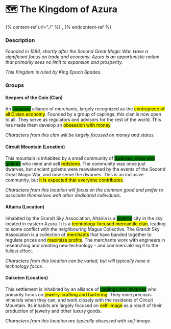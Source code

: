 # 🗺 The Kingdom of Azura

{% content-ref url="./" %}
[.](./)
{% endcontent-ref %}

### Description

_Founded in 1580, shortly after the Second Great Magic War. Have a significant focus on trade and economy. Azura is an opportunistic nation that primarily sees no limit to expansion and prosperity._

_This Kingdom is ruled by King Epoch Spades._

### Groups

#### Keepers of the Coin (Clan)

An <mark style="background-color:green;">inclusive</mark> alliance of merchants, largely recognized as the <mark style="background-color:yellow;">centrepiece of all Divian economy</mark>. Founded by a group of caplings, this clan is now open to all. They serve as regulators and advisors for the rest of the world. This has made them develop an <mark style="background-color:yellow;">obsession with money</mark>.

_Characters from this clan will be largely focused on money and status._

#### Circuit Mountain (Location)

This mountain is inhabited by a small community of <mark style="background-color:green;">dwarves, drow and golems</mark> who mine and sell <mark style="background-color:yellow;">redstone</mark>. The community was once just dwarves, but ancient golems were reawakened by the events of the Second Great Magic War, and now serve the dwarves. This is an inclusive community, but <mark style="background-color:yellow;">it is expected that everyone contributes</mark>.

_Characters from this location will focus on the common good and prefer to associate themselves with other dedicated individuals._

#### Altairia (Location)

Inhabited by the Grandt Sky Association, Altairia is a <mark style="background-color:green;">diverse</mark> city in the sky located in eastern Azura. It is a <mark style="background-color:yellow;">technology-focused mercantile clan</mark>, leading to some conflict with the neighbouring Magus Collective. The Grandt Sky Association is a collection of <mark style="background-color:yellow;">merchants</mark> that have banded together to regulate prices and <mark style="background-color:yellow;">maximize profits</mark>. The merchants work with engineers in researching and creating new technology - and commercializing it to the fullest effect.

_Characters from this location can be varied, but will typically have a technology focus._

#### Daikoten (Location)

This settlement is inhabited by an alliance of <mark style="background-color:green;">caplings and dwarves</mark> who primarily focus on <mark style="background-color:yellow;">jewelry-crafting and bartering</mark>. They mine precious minerals when they can, and work closely with the residents of Circuit Mountain. Its inhabits are largely focused on <mark style="background-color:yellow;">self-image</mark> as a result of their production of jewelry and other luxury goods.

_Characters from this location are typically obsessed with self-image._
